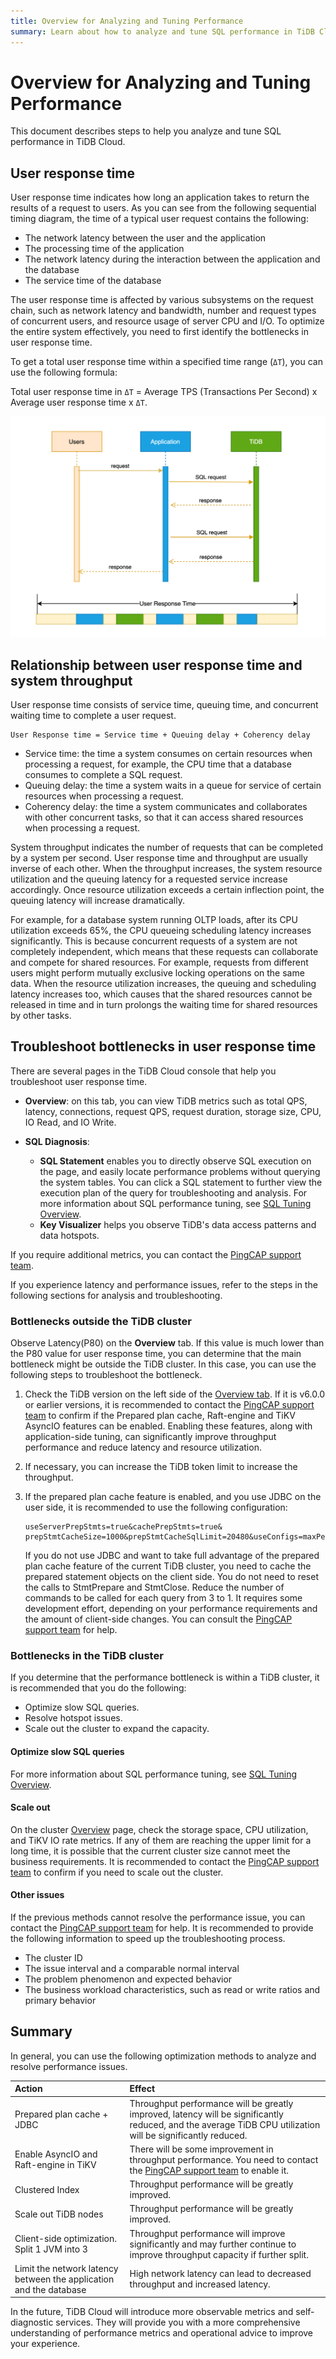 ```yaml
---
title: Overview for Analyzing and Tuning Performance
summary: Learn about how to analyze and tune SQL performance in TiDB Cloud.
---
```


# Overview for Analyzing and Tuning Performance

This document describes steps to help you analyze and tune SQL performance in TiDB Cloud.

## User response time

User response time indicates how long an application takes to return the results of a request to users. As you can see from the following sequential timing diagram, the time of a typical user request contains the following:

- The network latency between the user and the application
- The processing time of the application
- The network latency during the interaction between the application and the database
- The service time of the database

The user response time is affected by various subsystems on the request chain, such as network latency and bandwidth, number and request types of concurrent users, and resource usage of server CPU and I/O. To optimize the entire system effectively, you need to first identify the bottlenecks in user response time.

To get a total user response time within a specified time range (`ΔT`), you can use the following formula:

Total user response time in `ΔT` = Average TPS (Transactions Per Second) x Average user response time x `ΔT`.

![user_response_time](/media/performance/user_response_time_en.png)

## Relationship between user response time and system throughput

User response time consists of service time, queuing time, and concurrent waiting time to complete a user request.

```
User Response time = Service time + Queuing delay + Coherency delay
```

- Service time: the time a system consumes on certain resources when processing a request, for example, the CPU time that a database consumes to complete a SQL request.
- Queuing delay: the time a system waits in a queue for service of certain resources when processing a request.
- Coherency delay: the time a system communicates and collaborates with other concurrent tasks, so that it can access shared resources when processing a request.

System throughput indicates the number of requests that can be completed by a system per second. User response time and throughput are usually inverse of each other. When the throughput increases, the system resource utilization and the queuing latency for a requested service increase accordingly. Once resource utilization exceeds a certain inflection point, the queuing latency will increase dramatically.

For example, for a database system running OLTP loads, after its CPU utilization exceeds 65%, the CPU queueing scheduling latency increases significantly. This is because concurrent requests of a system are not completely independent, which means that these requests can collaborate and compete for shared resources. For example, requests from different users might perform mutually exclusive locking operations on the same data. When the resource utilization increases, the queuing and scheduling latency increases too, which causes that the shared resources cannot be released in time and in turn prolongs the waiting time for shared resources by other tasks.

## Troubleshoot bottlenecks in user response time

There are several pages in the TiDB Cloud console that help you troubleshoot user response time.

- **Overview**: on this tab, you can view TiDB metrics such as total QPS, latency, connections, request QPS, request duration, storage size, CPU, IO Read, and IO Write.
- **SQL Diagnosis**:

    - **SQL Statement** enables you to directly observe SQL execution on the page, and easily locate performance problems without querying the system tables. You can click a SQL statement to further view the execution plan of the query for troubleshooting and analysis. For more information about SQL performance tuning, see [SQL Tuning Overview](/tidb-cloud/tidb-cloud-sql-tuning-overview.md).
    - **Key Visualizer** helps you observe TiDB's data access patterns and data hotspots.

If you require additional metrics, you can contact the [PingCAP support team](/tidb-cloud/tidb-cloud-support.md).

If you experience latency and performance issues, refer to the steps in the following sections for analysis and troubleshooting.

### Bottlenecks outside the TiDB cluster

Observe Latency(P80) on the **Overview** tab. If this value is much lower than the P80 value for user response time, you can determine that the main bottleneck might be outside the TiDB cluster. In this case, you can use the following steps to troubleshoot the bottleneck.

1. Check the TiDB version on the left side of the [Overview tab](/tidb-cloud/monitor-tidb-cluster.md). If it is v6.0.0 or earlier versions, it is recommended to contact the [PingCAP support team](/tidb-cloud/tidb-cloud-support.md) to confirm if the Prepared plan cache, Raft-engine and TiKV AsyncIO features can be enabled. Enabling these features, along with application-side tuning, can significantly improve throughput performance and reduce latency and resource utilization.
2. If necessary, you can increase the TiDB token limit to increase the throughput.
3. If the prepared plan cache feature is enabled, and you use JDBC on the user side, it is recommended to use the following configuration:

    ```
    useServerPrepStmts=true&cachePrepStmts=true& prepStmtCacheSize=1000&prepStmtCacheSqlLimit=20480&useConfigs=maxPerformance
    ```

   If you do not use JDBC and want to take full advantage of the prepared plan cache feature of the current TiDB cluster, you need to cache the prepared statement objects on the client side. You do not need to reset the calls to StmtPrepare and StmtClose. Reduce the number of commands to be called for each query from 3 to 1. It requires some development effort, depending on your performance requirements and the amount of client-side changes. You can consult the [PingCAP support team](/tidb-cloud/tidb-cloud-support.md) for help.

### Bottlenecks in the TiDB cluster

If you determine that the performance bottleneck is within a TiDB cluster, it is recommended that you do the following:

- Optimize slow SQL queries.
- Resolve hotspot issues.
- Scale out the cluster to expand the capacity.

#### Optimize slow SQL queries

For more information about SQL performance tuning, see [SQL Tuning Overview](/tidb-cloud/tidb-cloud-sql-tuning-overview.md).

#### Scale out

On the cluster [Overview](/tidb-cloud/monitor-tidb-cluster.md) page, check the storage space, CPU utilization, and TiKV IO rate metrics. If any of them are reaching the upper limit for a long time, it is possible that the current cluster size cannot meet the business requirements. It is recommended to contact the [PingCAP support team](/tidb-cloud/tidb-cloud-support.md) to confirm if you need to scale out the cluster.

#### Other issues

If the previous methods cannot resolve the performance issue, you can contact the [PingCAP support team](/tidb-cloud/tidb-cloud-support.md) for help. It is recommended to provide the following information to speed up the troubleshooting process.

- The cluster ID
- The issue interval and a comparable normal interval
- The problem phenomenon and expected behavior
- The business workload characteristics, such as read or write ratios and primary behavior

## Summary

In general, you can use the following optimization methods to analyze and resolve performance issues.

| Action | Effect |
|:--|:--|
| Prepared plan cache + JDBC | Throughput performance will be greatly improved, latency will be significantly reduced, and the average TiDB CPU utilization will be significantly reduced. |
| Enable AsyncIO and Raft-engine in TiKV | There will be some improvement in throughput performance. You need to contact the [PingCAP support team](/tidb-cloud/tidb-cloud-support.md) to enable it. |
| Clustered Index | Throughput performance will be greatly improved. |
| Scale out TiDB nodes |Throughput performance will be greatly improved.  |
| Client-side optimization. Split 1 JVM into 3 | Throughput performance will improve significantly and may further continue to improve throughput capacity if further split. |
| Limit the network latency between the application and the database | High network latency can lead to decreased throughput and increased latency. |

In the future, TiDB Cloud will introduce more observable metrics and self-diagnostic services. They will provide you with a more comprehensive understanding of performance metrics and operational advice to improve your experience.
